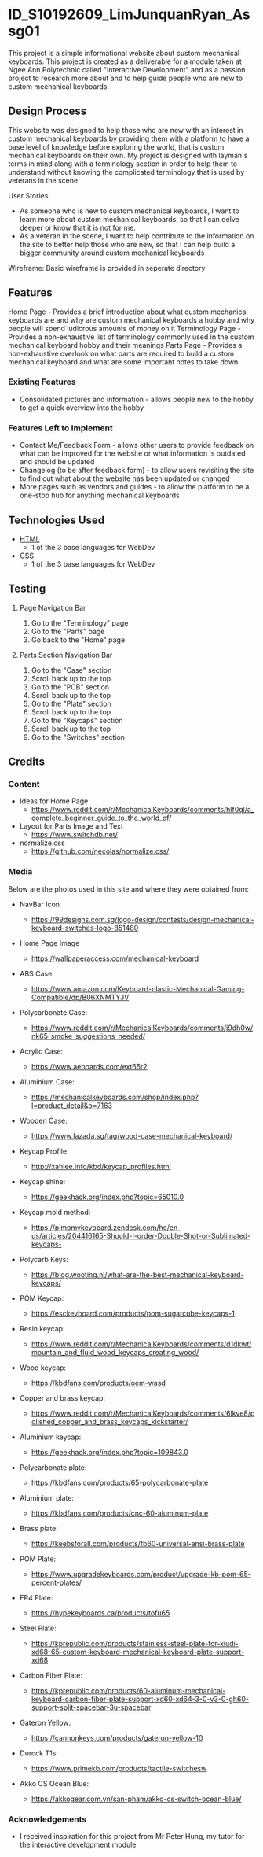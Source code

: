 # ID_S10192609_LimJunquanRyan_Assg01

This project is a simple informational website about custom mechanical keyboards.
This project is created as a deliverable for a module taken at Ngee Ann Polytechnic called "Interactive Development" and as a passion project to research more about and to help guide people who are new to custom mechanical keyboards.
 
## Design Process

This website was designed to help those who are new with an interest in custom mechanical keyboards by providing them with a platform to have a base level of knowledge before exploring the world, that is custom mechanical keyboards on their own. My project is designed with layman's terms in mind along with a terminology section in order to help them to understand without knowing the complicated terminology that is used by veterans in the scene.

User Stories:
- As someone who is new to custom mechanical keyboards, I want to learn more about custom mechanical keyboards, so that I can delve deeper or know that it is not for me.
- As a veteran in the scene, I want to help contribute to the information on the site to better help those who are new, so that I can help build a bigger community around custom mechanical keyboards

Wireframe:
Basic wireframe is provided in seperate directory

## Features

Home Page - Provides a brief introduction about what custom mechanical keyboards are and why are custom mechanical keyboards a hobby and why people will spend ludicrous amounts of money on it 
Terminology Page - Provides a non-exhaustive list of terminology commonly used in the custom mechanical keyboard hobby and their meanings
Parts Page - Provides a non-exhaustive overlook on what parts are required to build a custom mechanical keyboard and what are some important notes to take down
 
### Existing Features
- Consolidated pictures and information - allows people new to the hobby to get a quick overview into the hobby

### Features Left to Implement
- Contact Me/Feedback Form - allows other users to provide feedback on what can be improved for the website or what information is outdated and should be updated
- Changelog (to be after feedback form) - to allow users revisiting the site to find out what about the website has been updated or changed
- More pages such as vendors and guides - to allow the platform to be a one-stop hub for anything mechanical keyboards

## Technologies Used

- [HTML](https://developer.mozilla.org/en-US/docs/Web/HTML)
  - 1 of the 3 base languages for WebDev
- [CSS](https://developer.mozilla.org/en-US/docs/Web/CSS)
  - 1 of the 3 base languages for WebDev

## Testing

1. Page Navigation Bar
    1. Go to the "Terminology" page
    2. Go to the "Parts" page
    3. Go back to the "Home" page

2. Parts Section Navigation Bar
   1. Go to the "Case" section
   2. Scroll back up to the top
   3. Go to the "PCB" section
   4. Scroll back up to the top
   5. Go to the "Plate" section
   6. Scroll back up to the top
   7. Go to the "Keycaps" section
   8. Scroll back up to the top
   9. Go to the "Switches" section

## Credits

### Content
- Ideas for Home Page
  - https://www.reddit.com/r/MechanicalKeyboards/comments/hlf0ql/a_complete_beginner_guide_to_the_world_of/
- Layout for Parts Image and Text
  - https://www.switchdb.net/
- normalize.css
  - https://github.com/necolas/normalize.css/
### Media
Below are the photos used in this site and where they were obtained from:
- NavBar Icon
  - https://99designs.com.sg/logo-design/contests/design-mechanical-keyboard-switches-logo-851480

- Home Page Image
  - https://wallpaperaccess.com/mechanical-keyboard

- ABS Case: 
  - https://www.amazon.com/Keyboard-plastic-Mechanical-Gaming-Compatible/dp/B06XNMTYJV

- Polycarbonate Case:
  - https://www.reddit.com/r/MechanicalKeyboards/comments/j9dh0w/nk65_smoke_suggestions_needed/

- Acrylic Case:
  - https://www.aeboards.com/ext65r2

- Aluminium Case:
  - https://mechanicalkeyboards.com/shop/index.php?l=product_detail&p=7163

- Wooden Case:
  - https://www.lazada.sg/tag/wood-case-mechanical-keyboard/

- Keycap Profile:
  - http://xahlee.info/kbd/keycap_profiles.html

- Keycap shine:
  - https://geekhack.org/index.php?topic=65010.0

- Keycap mold method:
  - https://pimpmykeyboard.zendesk.com/hc/en-us/articles/204416165-Should-I-order-Double-Shot-or-Sublimated-keycaps-

- Polycarb Keys:
  - https://blog.wooting.nl/what-are-the-best-mechanical-keyboard-keycaps/

- POM Keycap:
  - https://esckeyboard.com/products/pom-sugarcube-keycaps-1

- Resin keycap:
  - https://www.reddit.com/r/MechanicalKeyboards/comments/d1dkwt/mountain_and_fluid_wood_keycaps_creating_wood/

- Wood keycap:
  - https://kbdfans.com/products/oem-wasd

- Copper and brass keycap:
  - https://www.reddit.com/r/MechanicalKeyboards/comments/6lkve8/polished_copper_and_brass_keycaps_kickstarter/

- Aluminium keycap:
  - https://geekhack.org/index.php?topic=109843.0

- Polycarbonate plate:
  - https://kbdfans.com/products/65-polycarbonate-plate

- Aluminium plate:
  - https://kbdfans.com/products/cnc-60-aluminum-plate

- Brass plate:
  - https://keebsforall.com/products/fb60-universal-ansi-brass-plate

- POM Plate:
  - https://www.upgradekeyboards.com/product/upgrade-kb-pom-65-percent-plates/

- FR4 Plate:
  - https://hypekeyboards.ca/products/tofu65

- Steel Plate:
  - https://kprepublic.com/products/stainless-steel-plate-for-xiudi-xd68-65-custom-keyboard-mechanical-keyboard-plate-support-xd68

- Carbon Fiber Plate:
  - https://kprepublic.com/products/60-aluminum-mechanical-keyboard-carbon-fiber-plate-support-xd60-xd64-3-0-v3-0-gh60-support-split-spacebar-3u-spacebar

- Gateron Yellow:
  - https://cannonkeys.com/products/gateron-yellow-10

- Durock T1s:
  - https://www.primekb.com/products/tactile-switchesw

- Akko CS Ocean Blue:
  - https://akkogear.com.vn/san-pham/akko-cs-switch-ocean-blue/

### Acknowledgements

- I received inspiration for this project from Mr Peter Hung, my tutor for the interactive development module